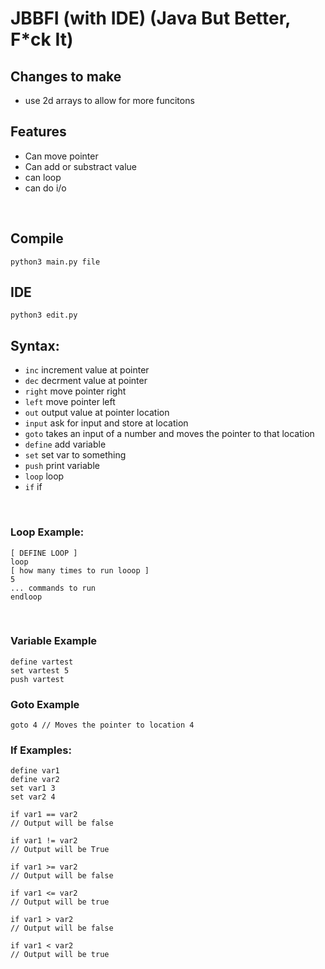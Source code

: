 
# JBBFI (with IDE) (Java But Better, F*ck It)

## Changes to make
 - use 2d arrays to allow for more funcitons

## Features
 - Can move pointer
 - Can add or substract value
 - can loop 
 - can do i/o
<br>

## Compile
`python3 main.py file`

## IDE
`python3 edit.py`

## Syntax:
- `inc` increment value at pointer
- `dec` decrment value at pointer
- `right` move pointer right
- `left` move pointer left
- `out` output value at pointer location
- `input` ask for input and store at location
- `goto` takes an input of a number and moves the pointer to that location
- `define` add variable
- `set` set var to something
- `push` print variable
- `loop` loop
- `if` if
<br>

### Loop Example:
```
[ DEFINE LOOP ]
loop 
[ how many times to run looop ]
5 
... commands to run
endloop
```
<br>

### Variable Example
```
define vartest
set vartest 5
push vartest
```

### Goto Example
```
goto 4 // Moves the pointer to location 4
```

### If Examples:
```
define var1
define var2
set var1 3
set var2 4

if var1 == var2
// Output will be false

if var1 != var2
// Output will be True

if var1 >= var2
// Output will be false

if var1 <= var2
// Output will be true

if var1 > var2
// Output will be false

if var1 < var2
// Output will be true
```
